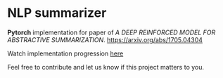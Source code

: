 # NLP summarizer

**Pytorch** implementation for paper of *A DEEP REINFORCED MODEL FOR ABSTRACTIVE SUMMARIZATION*. https://arxiv.org/abs/1705.04304


Watch implementation progression [here](https://github.com/Hmkhalla/NLP-project/projects/2)

Feel free to contribute and let us know if this project matters to you.
